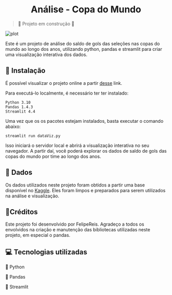 
<h1  align="center"> Análise - Copa do Mundo </h1>

> 🚧 Projeto em construção 🚧

  ![plot](https://library.sportingnews.com/styles/crop_style_16_9_desktop/s3/2022-11/world-cup-qatar-2022-logo.png?itok=9lOWz8XZ)

Este é um projeto de análise do saldo de gols das seleções nas copas do mundo ao longo dos anos, utilizando python, pandas e streamlit para criar uma visualização interativa dos dados.

  

## 🔨 Instalação

É possível visualizar o projeto online  a partir [desse](https://felipereis150-world-cup-streamlit-test-f6zn0i.streamlit.app/) link.

Para executá-lo localmente, é necessário ter ter instalado:

    Python 3.10
    Pandas 1.4.3
    Streamlit 4.4

Uma vez que os os pacotes estejam instalados, basta executar o comando abaixo:
 
    streamlit run dataViz.py

Isso iniciará o servidor local e abrirá a visualização interativa no seu navegador. A partir daí, você poderá explorar os dados de saldo de gols das copas do mundo por time ao longo dos anos.

## 💎 Dados

Os dados utilizados neste projeto foram obtidos a partir uma base disponível no [Kaggle](https://www.kaggle.com/datasets/martj42/international-football-results-from-1872-to-2017?resource=download). Eles foram limpos e preparados para serem utilizados na análise e visualização.

  

## 📃Créditos

Este projeto foi desenvolvido por FelipeReis. 
Agradeço a todos os envolvidos na criação e manutenção das bibliotecas utilizadas neste projeto, em especial o pandas.
  

## 💻 Tecnologias utilizadas

  

🐍 Python

🐼 Pandas

👑 Streamlit


